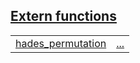 
[Extern functions](./core-poseidon-extern_functions.md)
 ---
| | |
|:---|:---|
| [hades_permutation](./core-poseidon-hades_permutation.md) | [...](./core-poseidon-hades_permutation.md) |

